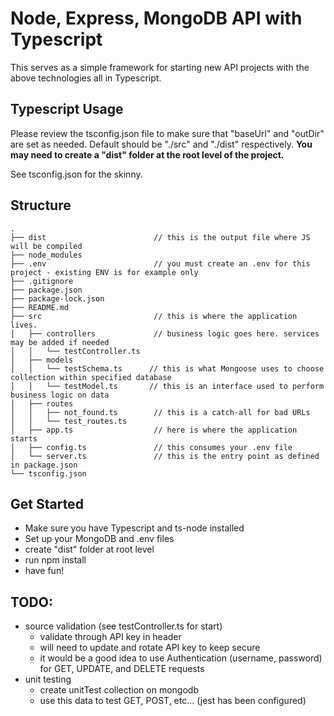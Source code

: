 # Node, Express, MongoDB API with Typescript

This serves as a simple framework for starting new API projects with the above technologies all in Typescript.


## Typescript Usage
Please review the tsconfig.json file to make sure that "baseUrl" and "outDir" are set as needed. Default should be "./src" and "./dist" respectively. **You may need to create a "dist" folder at the root level of the project.**

See tsconfig.json for the skinny.


## Structure
```
.
├── dist                        // this is the output file where JS will be compiled
├── node_modules
├── .env                        // you must create an .env for this project - existing ENV is for example only
├── .gitignore                  
├── package.json
├── package-lock.json
├── README.md
├── src                         // this is where the application lives. 
│   ├── controllers             // business logic goes here. services may be added if needed
│   │   └── testController.ts
│   ├── models
│   │   └── testSchema.ts      // this is what Mongoose uses to choose collection within specified database
│   │   └── testModel.ts       // this is an interface used to perform business logic on data
│   ├── routes
│   │   ├── not_found.ts        // this is a catch-all for bad URLs
│   │   └── test_routes.ts
│   ├── app.ts                  // here is where the application starts
│   ├── config.ts               // this consumes your .env file
│   └── server.ts               // this is the entry point as defined in package.json
└── tsconfig.json
```

## Get Started
- Make sure you have Typescript and ts-node installed
- Set up your MongoDB and .env files
- create "dist" folder at root level
- run npm install
- have fun!


## TODO:
- source validation (see testController.ts for start)
    - validate through API key in header
    - will need to update and rotate API key to keep secure
    - it would be a good idea to use Authentication (username, password) for GET, UPDATE, and DELETE requests
- unit testing
    - create unitTest collection on mongodb
    - use this data to test GET, POST, etc... (jest has been configured)
